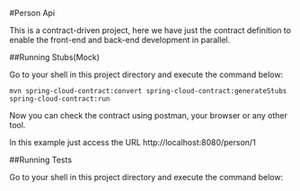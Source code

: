 #Person Api

This is a contract-driven project, here we have just the contract definition to enable the front-end and back-end development in parallel.


##Running Stubs(Mock)

Go to your shell in this project directory and execute the command below:

    mvn spring-cloud-contract:convert spring-cloud-contract:generateStubs spring-cloud-contract:run
    
Now you can check the contract using postman, your browser or any other tool.

In this example just access the URL http://localhost:8080/person/1

 
##Running Tests


Go to your shell in this project directory and execute the command below:


